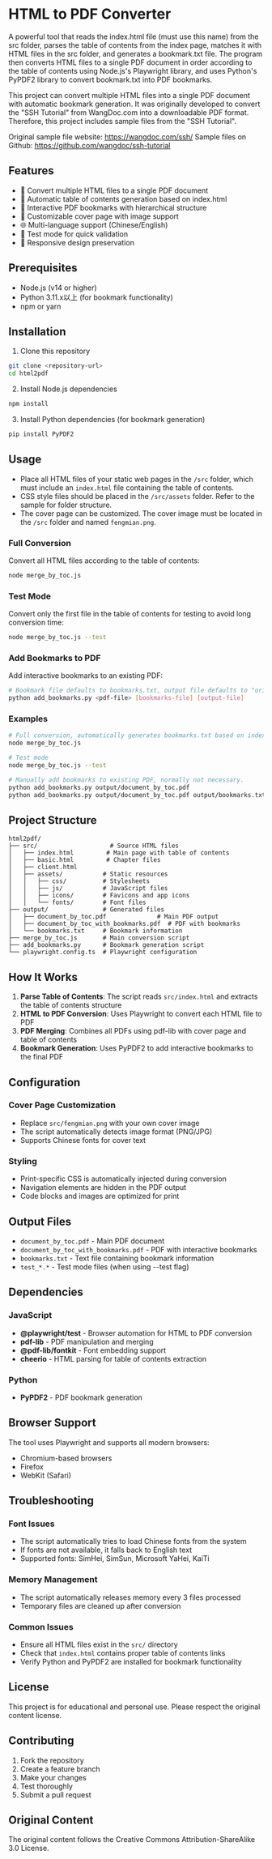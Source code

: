 # HTML to PDF Converter

A powerful tool that reads the index.html file (must use this name) from the src folder, parses the table of contents from the index page, matches it with HTML files in the src folder, and generates a bookmark.txt file. The program then converts HTML files to a single PDF document in order according to the table of contents using Node.js's Playwright library, and uses Python's PyPDF2 library to convert bookmark.txt into PDF bookmarks.

This project can convert multiple HTML files into a single PDF document with automatic bookmark generation. It was originally developed to convert the "SSH Tutorial" from WangDoc.com into a downloadable PDF format. Therefore, this project includes sample files from the "SSH Tutorial".

Original sample file website: https://wangdoc.com/ssh/
Sample files on Github: https://github.com/wangdoc/ssh-tutorial

## Features

- 📄 Convert multiple HTML files to a single PDF document
- 📖 Automatic table of contents generation based on index.html
- 🔖 Interactive PDF bookmarks with hierarchical structure
- 🎨 Customizable cover page with image support
- 🌐 Multi-language support (Chinese/English)
- 🧪 Test mode for quick validation
- 📱 Responsive design preservation

## Prerequisites

- Node.js (v14 or higher)
- Python 3.11.x以上 (for bookmark functionality)
- npm or yarn

## Installation

1. Clone this repository
```bash
git clone <repository-url>
cd html2pdf
```

2. Install Node.js dependencies
```bash
npm install
```

3. Install Python dependencies (for bookmark generation)
```bash
pip install PyPDF2
```

## Usage
- Place all HTML files of your static web pages in the `/src` folder, which must include an `index.html` file containing the table of contents.
- CSS style files should be placed in the `/src/assets` folder. Refer to the sample for folder structure.
- The cover page can be customized. The cover image must be located in the `/src` folder and named `fengmian.png`.

### Full Conversion
Convert all HTML files according to the table of contents:
```bash
node merge_by_toc.js
```

### Test Mode
Convert only the first file in the table of contents for testing to avoid long conversion time:
```bash
node merge_by_toc.js --test
```

### Add Bookmarks to PDF
Add interactive bookmarks to an existing PDF:
```bash
# Bookmark file defaults to bookmarks.txt, output file defaults to "original_filename_with_bookmarks.pdf"
python add_bookmarks.py <pdf-file> [bookmarks-file] [output-file]
```

### Examples
```bash
# Full conversion, automatically generates bookmarks.txt based on index.html content, and automatically adds bookmarks to PDF files.
node merge_by_toc.js

# Test mode
node merge_by_toc.js --test

# Manually add bookmarks to existing PDF, normally not necessary.
python add_bookmarks.py output/document_by_toc.pdf
python add_bookmarks.py output/document_by_toc.pdf output/bookmarks.txt output/final_document.pdf
```

## Project Structure

```
html2pdf/
├── src/                    # Source HTML files
│   ├── index.html         # Main page with table of contents
│   ├── basic.html         # Chapter files
│   ├── client.html
│   ├── assets/           # Static resources
│   │   ├── css/          # Stylesheets
│   │   ├── js/           # JavaScript files
│   │   ├── icons/        # Favicons and app icons
│   │   └── fonts/        # Font files
├── output/               # Generated files
│   ├── document_by_toc.pdf              # Main PDF output
│   ├── document_by_toc_with_bookmarks.pdf  # PDF with bookmarks
│   └── bookmarks.txt     # Bookmark information
├── merge_by_toc.js       # Main conversion script
├── add_bookmarks.py      # Bookmark generation script
└── playwright.config.ts  # Playwright configuration
```

## How It Works

1. **Parse Table of Contents**: The script reads `src/index.html` and extracts the table of contents structure
2. **HTML to PDF Conversion**: Uses Playwright to convert each HTML file to PDF
3. **PDF Merging**: Combines all PDFs using pdf-lib with cover page and table of contents
4. **Bookmark Generation**: Uses PyPDF2 to add interactive bookmarks to the final PDF

## Configuration

### Cover Page Customization
- Replace `src/fengmian.png` with your own cover image
- The script automatically detects image format (PNG/JPG)
- Supports Chinese fonts for cover text

### Styling
- Print-specific CSS is automatically injected during conversion
- Navigation elements are hidden in the PDF output
- Code blocks and images are optimized for print

## Output Files

- `document_by_toc.pdf` - Main PDF document
- `document_by_toc_with_bookmarks.pdf` - PDF with interactive bookmarks
- `bookmarks.txt` - Text file containing bookmark information
- `test_*.*` - Test mode files (when using --test flag)

## Dependencies

### JavaScript
- **@playwright/test** - Browser automation for HTML to PDF conversion
- **pdf-lib** - PDF manipulation and merging
- **@pdf-lib/fontkit** - Font embedding support
- **cheerio** - HTML parsing for table of contents extraction

### Python
- **PyPDF2** - PDF bookmark generation

## Browser Support

The tool uses Playwright and supports all modern browsers:
- Chromium-based browsers
- Firefox
- WebKit (Safari)

## Troubleshooting

### Font Issues
- The script automatically tries to load Chinese fonts from the system
- If fonts are not available, it falls back to English text
- Supported fonts: SimHei, SimSun, Microsoft YaHei, KaiTi

### Memory Management
- The script automatically releases memory every 3 files processed
- Temporary files are cleaned up after conversion

### Common Issues
- Ensure all HTML files exist in the `src/` directory
- Check that `index.html` contains proper table of contents links
- Verify Python and PyPDF2 are installed for bookmark functionality

## License

This project is for educational and personal use. Please respect the original content license.

## Contributing

1. Fork the repository
2. Create a feature branch
3. Make your changes
4. Test thoroughly
5. Submit a pull request

## Original Content

The original content follows the Creative Commons Attribution-ShareAlike 3.0 License.
